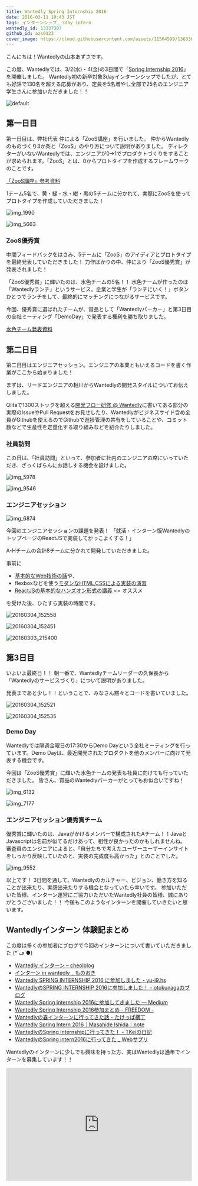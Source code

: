 ```yaml
---
title: Wantedly Spring Internship 2016
date: 2016-03-11 19:43 JST
tags: インターンシップ, 3day intern
wantedly_id: 13337307
github_id: azs0123
cover_image: https://cloud.githubusercontent.com/assets/11564599/13633601/6784d830-e633-11e5-87de-c6d985fb9813.jpg
---
```


こんにちは！Wantedlyの山本あずさです。

この度、Wantedlyでは、3/2(水) - 4(金)の3日間で「[Spring Internship 2016](http://site.wantedly.com/intern2016spring/)」を開催しました。
Wantedly初の新卒対象3dayインターンシップでしたが、とても好評で130名を超える応募があり、定員を5名増やし全部で25名のエンジニア学生さんに参加いただきました！！


![default](https://cloud.githubusercontent.com/assets/11564599/13633601/6784d830-e633-11e5-87de-c6d985fb9813.jpg)


## 第一日目
第一日目は、弊社代表 仲による「ZooS講座」を行いました。
仲からWantedlyのものづくり3か条と「ZooS」のやり方について説明がありました。
ディレクターがいないWantedlyでは、エンジニアが0→1でプロダクトづくりをすることが求められます。「ZooS」とは、0からプロトタイプを作成するフレームワークのことです。

[「ZooS講座」参考資料](https://www.dropbox.com/s/ly5zs860rw3pci2/WantedlySpringIntern.pptx?dl=0)


1チーム5名で、黄・緑・水・紺・黒の5チームに分かれて、実際にZooSを使ってプロトタイプを作成していただきました！

![img_1990](https://cloud.githubusercontent.com/assets/11564599/13633695/0025ecd2-e634-11e5-80a6-230e68d8cc06.jpg)

![img_5663](https://cloud.githubusercontent.com/assets/11564599/13633702/0a13c21e-e634-11e5-95b5-b3415ef2e606.jpg)


### ZooS優秀賞
中間フィードバックをはさみ、5チームに「ZooS」のアイディアとプロトタイプを最終発表していただきました！
力作ばかりの中、仲により「ZooS優秀賞」が発表されました！

「ZooS優秀賞」に輝いたのは、水色チームの5名！！
水色チームが作ったのは「Wantedlyランチ」というサービス。企業と学生が「ランチにいく！」ボタンひとつでランチをして、最終的にマッチングにつながるサービスです。

今回、優秀賞に選ばれたチームが、賞品として「Wantedlyパーカー」と第3日目の全社ミーティング「DemoDay」で発表する権利を勝ち取りました。

[水色チーム発表資料](https://github.com/wantedly/wantedly/files/168464/wantedly_presentation_last.pdf)


## 第二日目
第二日目はエンジニアセッション。エンジニアの本業ともいえるコードを書く作業がここから始まりました！

まずは、リードエンジニアの相川からWantedlyの開発スタイルについてお伝えしました。

Qiitaで1300ストックを超える[開発フロー研修 @ Wantedly](http://qiita.com/awakia/items/c571e93e96a1ec28044f)に書いてある部分の実際のIssueやPull Requestをお見せしたり、Wantedlyがビジネスサイド含め全員がGithubを使えるのでGithubで進捗管理の共有をしていることや、コミット数などで生産性を定量化する取り組みなどを紹介たりしました。

### 社員訪問
この日は、「社員訪問」といって、参加者に社内のエンジニアの席にいっていただき、ざっくばらんにお話しする機会を設けました。

![img_5978](https://cloud.githubusercontent.com/assets/11564599/13633752/614e5c60-e634-11e5-95b9-3a6759f3c255.jpg)

![img_9546](https://cloud.githubusercontent.com/assets/11564599/13633756/68f78fcc-e634-11e5-973d-abcdecaad318.jpg)


### エンジニアセッション
![img_6874](https://cloud.githubusercontent.com/assets/11564599/13633775/85455ee8-e634-11e5-8a0d-6234b748cd1e.jpg)


今回のエンジニアセッションの課題を発表！
「就活・インターン版WantedlyのトップページのReactJSで実装してかっこよくする！」

A-Hチームの合計8チームに分かれて開発していただきました。

事前に

- [基本的なWeb技術の話](https://speakerdeck.com/south37/what-is-web)や、
- flexboxなどを使う[モダンなHTML,CSSによる実装の演習](https://github.com/wantedly/spring-intern-2016-pre)
- [ReactJSの基本的なハンズオン形式の講義](https://github.com/wantedly/spring-intern-2016) <= オススメ

を受けた後、ひたすら実装の時間です。

![20160304_152558](https://cloud.githubusercontent.com/assets/11564599/13634016/537cc372-e636-11e5-865f-7eeee25b3151.jpg)

![20160304_152451](https://cloud.githubusercontent.com/assets/11564599/13633999/3d543300-e636-11e5-9074-125041b01b24.jpg)

![20160303_215400](https://cloud.githubusercontent.com/assets/11564599/13633991/2d53ca38-e636-11e5-9770-47d0a142326e.jpg)


## 第3日目
いよいよ最終日！！
朝一番で、Wantedlyチームリーダーの久保長から「Wantedlyのサービスづくり」について説明がありました。

<script async class="speakerdeck-embed" data-id="68a893389c344e4ab05f686e3db15b5e" data-ratio="1.33333333333333" src="//speakerdeck.com/assets/embed.js"></script>

発表まであと少し！！ということで、みなさん黙々とコードを書いていました。

![20160304_152521](https://cloud.githubusercontent.com/assets/11564599/13634032/66ee2450-e636-11e5-8216-e36e705b1b37.jpg)

![20160304_152535](https://cloud.githubusercontent.com/assets/11564599/13634027/635cfe10-e636-11e5-931f-dde3d03260ce.jpg)

### Demo Day
Wantedlyでは隔週金曜日の17:30からDemo Dayという全社ミーティングを行っています。Demo Dayは、最近開発されたプロダクトを他のメンバーに向けて発表する機会です。

今回は「ZooS優秀賞」に輝いた水色チームの発表も社員に向けても行っていただきました。
皆さん、賞品のWantedlyパーカーがとってもお似合いですね！



![img_6132](https://cloud.githubusercontent.com/assets/11564599/13634422/e1f9cf80-e638-11e5-907c-56edb5f259bf.jpg)

![img_7177](https://cloud.githubusercontent.com/assets/11564599/13634301/11584370-e638-11e5-925f-4357bd1199c9.jpg)



### エンジニアセッション優秀賞チーム
優秀賞に輝いたのは、Javaがかけるメンバーで構成されたAチーム！！JavaとJavascriptは名前が似てるだけあって、相性が良かったのかもしれませんね。
審査員のエンジニアによると、「自分たちで考えたユーザーユーザーインサイトをしっかり反映していたのと、実装の完成度も高かった」とのことでした。

![img_9552](https://cloud.githubusercontent.com/assets/11564599/13634431/ee6443d6-e638-11e5-8ffa-1b3aada7f66d.jpg)

以上です！
3日間を通して、Wantedlyのカルチャー、ビジョン、働き方を知ることが出来たり、実感出来たりする機会となっていたら幸いです。
参加いただいた皆様、インターン運営にご協力いただいたWantedly社員の皆様、誠にありがとうございました！！
今後もこのようなインターンを開催していきたいと思います。

## Wantedlyインターン 体験記まとめ

この度は多くの参加者にブログで今回のインターンについて書いていただきました (*´ڡ`●)

- [Wantedly インターン – cheolblog](https://cheolblog.wordpress.com/2016/03/08/wantedly-%E3%82%A4%E3%83%B3%E3%82%BF%E3%83%BC%E3%83%B3/)
- [インターン in wantedly _ ものおき](https://6piwiq6.amebaownd.com/posts/600985)
- [Wantedly SPRING INTERNSHIP 2016 に参加しました - yu-i9.hs](http://yu-i9.hatenablog.com/entry/2016/03/05/154626)
- [WantedlyのSPRING INTERNSHIP 2016に参加しました！ - otokunagaのブログ](http://otokunaga2.hatenablog.com/entry/2016/03/05/101527)
- [Wantedly Spring Internship 2016に参加してきました — Medium](https://medium.com/@hinatades/wantedly-spring-internship-2016%E3%81%AB%E5%8F%82%E5%8A%A0%E3%81%97%E3%81%A6%E3%81%8D%E3%81%BE%E3%81%97%E3%81%9F-4ab40acfd54#.iry1wxmh0)
- [Wantedly Spring Internship 2016参加まとめ - FREEDOM -](http://nasa.rejec.net/wp/blog/2016/03/04/wantedly-spring-internship-2016%E5%8F%82%E5%8A%A0%E3%81%BE%E3%81%A8%E3%82%81/)
- [Wantedlyの春インターンに行ってきた話 - たけっぱ横丁](http://takegue.hatenablog.com/entry/2016/03/10/122333)
- [Wantedly Spring Intern 2016｜Masahide Ishida｜note](https://note.mu/masahide_mitsu/n/nf82cda7d2531)
- [WantedlyのSpring Internshipに行ってきた！ - TKeiの日記](http://tkei.hatenadiary.jp/entry/2016/03/11/143225)
- [WantedlyのSpring intern2016に行ってきた _ Webサプリ](http://www.websuppli.com/others/409/)

Wantedlyのインターンに少しでも興味を持った方、実はWantedlyは通年でインターンを募集しています！！

<iframe frameborder='0' height='305px' name='wantedly_project_widget_25674' scrolling='no' src='https://www.wantedly.com/projects/25674/widget' style='border: none; max-width: 100%; min-width: 240px; width: 540px;'></iframe>
